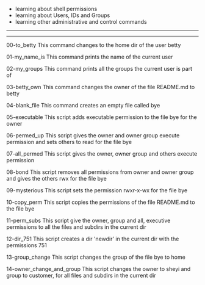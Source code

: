 * learning about shell permissions
* learning about Users, IDs and Groups
* learning other administrative and control commands
---------------------------------
---------------------------------
00-to_betty
This command changes to the home dir of the user betty

01-my_name_is
This command prints the name of the current user

02-my_groups
This command prints all the groups the current user is part of

03-betty_own
This command changes the owner of the file README.md to betty

04-blank_file
This command creates an empty file called bye

05-executable
This script adds executable permission to the file bye for the owner

06-permed_up
This script gives the owner and owner group execute permission and sets others to read for the file bye

07-all_permed
This script gives the owner, owner group and others execute permission

08-bond
This script removes all permissions from owner and owner group and gives the others rwx for the file bye

09-mysterious
This script sets the permission rwxr-x-wx for the file bye

10-copy_perm
This script copies the permissions of the file README.md to the file bye

11-perm_subs
This script give the owner, group and all, executive permissions to all the files and subdirs in the current dir

12-dir_751
This script creates a dir 'newdir' in the current dir with the permissions 751

13-group_change
This script changes the group of the file bye to home

14-owner_change_and_group
This script changes the owner to sheyi and group to customer, for all files and subdirs in the current dir
